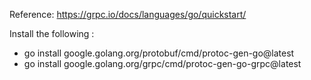Reference: https://grpc.io/docs/languages/go/quickstart/

Install the following :

* go install google.golang.org/protobuf/cmd/protoc-gen-go@latest
* go install google.golang.org/grpc/cmd/protoc-gen-go-grpc@latest


